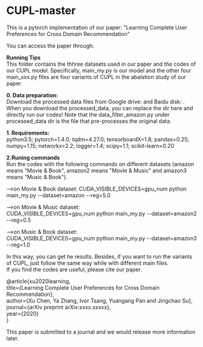 # CUPL-master
This is a pytorch implementation of our paper: "Learning Complete User Preferences for Cross Domain Recommendation"  

You can access the paper through:  

**Running Tips**  
This folder contains the thhree datasets used in our paper and the codes of our CUPL model. Specifically, main_my.py is our model and the other four main_xxx.py files are four variants of CUPL in the abalation study of our paper.  

**0. Data preparation:**  
Download the processed data files from Google drive: and Baidu disk: . When you download the processed_data, you can replace the dir here and directly run our codes! Note that the data_filter_amazon.py under processed_data dir is the file that pre-processes the original data. 

**1. Requirements:**  
python3.5; pytorch=1.4.0; tqdm=4.27.0; tensorboardX=1.8; pandas=0.25; numpy=1.15; networkx=2.2; logger=1.4; scipy=1.1; scikit-learn=0.20   

**2.Runing commands**  
Run the codes with the following commands on different datasets (amazon means "Movie & Book", amazon2 means "Movie & Music" and amazon3 means "Music & Book").  

-->on Movie & Book dataset: 
CUDA_VISIBLE_DEVICES=gpu_num python main_my.py --dataset=amazon --reg=5.0  

-->on Movie & Music dataset:  
CUDA_VISIBLE_DEVICES=gpu_num python main_my.py --dataset=amazon2 --reg=0.5  

-->on Music & Book dataset:  
CUDA_VISIBLE_DEVICES=gpu_num python main_my.py --dataset=amazon3 --reg=1.0  

In this way, you can get he results. Besides, if you want to run the variants of CUPL, just follow the same way while with different main files.  
If you find the codes are useful, please cite our paper.

@article{xu2020learning,  
  title={Learning Complete User Preferences for Cross Domain Recommendation},  
  author={Xu Chen, Ya Zhang, Ivor Tsang, Yuangang Pan and Jingchao Su},  
  journal={arXiv preprint arXiv:xxxx.xxxxx},  
  year={2020}  
}  

This paper is submitted to a journal and we would release more information later.
